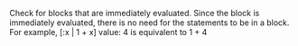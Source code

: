 Check for blocks that are immediately evaluated. Since the block is immediately evaluated, there is no need for the statements to be in a block.For example, [:x | 1 + x] value: 4 is equivalent to 1 + 4
